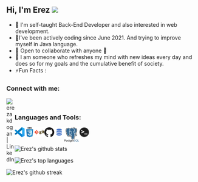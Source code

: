 ## Hi, I'm Erez <img src="https://media.giphy.com/media/hvRJCLFzcasrR4ia7z/giphy.gif" width="25px">

- 🔭 I'm self-taught Back-End Developer and also interested in web development.
- 🌱I've been actively coding since June 2021.
And trying to improve myself in Java language.
- 👯 Open to collaborate with anyone 🤣
- 🥅 I am someone who refreshes my mind with new ideas every day and does so for my goals and the cumulative benefit of society.
- ⚡Fun Facts :  


### Connect with me:

<img align="left" alt="erezakdogan | LinkedIn" width="22px" src="https://cdn.jsdelivr.net/npm/simple-icons@v3/icons/linkedin.svg" />

<br />


### Languages and Tools:

<img align="left" alt="Visual Studio Code" width="26px" src="https://raw.githubusercontent.com/github/explore/80688e429a7d4ef2fca1e82350fe8e3517d3494d/topics/visual-studio-code/visual-studio-code.png" />

<img align="left" alt="CSS3" width="26px" src="https://raw.githubusercontent.com/github/explore/80688e429a7d4ef2fca1e82350fe8e3517d3494d/topics/css/css.png" />

<img align="left" alt="Git" width="26px" src="https://raw.githubusercontent.com/github/explore/80688e429a7d4ef2fca1e82350fe8e3517d3494d/topics/git/git.png" />

<img align="left" alt="GitHub" width="26px" src="https://raw.githubusercontent.com/github/explore/78df643247d429f6cc873026c0622819ad797942/topics/github/github.png" />
<img align="left" alt="SQL" width="26px" src="https://raw.githubusercontent.com/github/explore/80688e429a7d4ef2fca1e82350fe8e3517d3494d/topics/sql/sql.png" />

<img align="left" src="https://raw.githubusercontent.com/devicons/devicon/master/icons/postgresql/postgresql-original-wordmark.svg" alt="postgresql" width="40" height="40"/>

<img align="left" alt="Terminal" width="26px" src="https://raw.githubusercontent.com/github/explore/80688e429a7d4ef2fca1e82350fe8e3517d3494d/topics/terminal/terminal.png" />

<br />
<br />



![Erez's github stats](https://github-readme-stats.vercel.app/api?username=erezakdogan&theme=blue-white&show_icons=true)

![Erez's top languages](https://github-readme-stats.vercel.app/api/top-langs/?username=erezakdogan&theme=blue-brown&show_icons=true)

![Erez's github streak](https://github-readme-streak-stats.herokuapp.com/?user=erezakdogan&theme=blue-brown)



